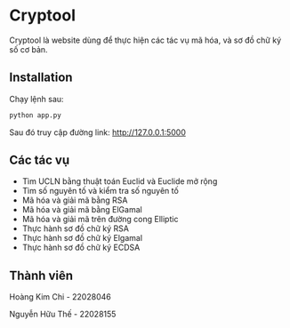 # Cryptool

Cryptool là website dùng để thực hiện các tác vụ mã hóa, và sơ đồ chữ ký số cơ bản.

## Installation

Chạy lệnh sau:

```bash
python app.py
```
Sau đó truy cập đường link: http://127.0.0.1:5000
## Các tác vụ
- Tìm UCLN bằng thuật toán Euclid và Euclide mở rộng
- Tìm số nguyên tố và kiểm tra số nguyên tố
- Mã hóa và giải mã bằng RSA
- Mã hóa và giải mã bằng ElGamal
- Mã hóa và giải mã trên đường cong Elliptic
- Thực hành sơ đồ chữ ký RSA
- Thực hành sơ đồ chữ ký Elgamal
- Thực hành sơ đồ chữ ký ECDSA

## Thành viên

Hoàng Kim Chi - 22028046

Nguyễn Hữu Thế - 22028155
